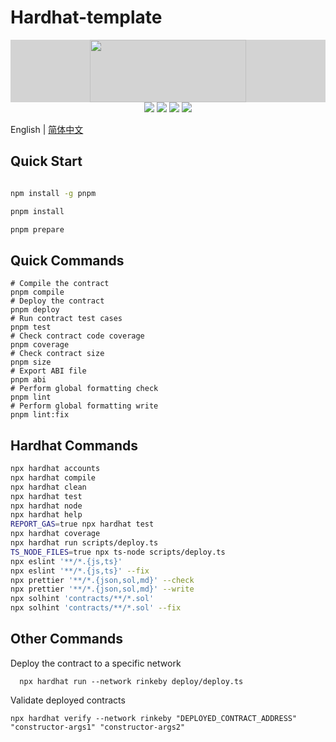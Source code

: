 # Hardhat-template

<div align=center style="background:lightgrey">
<img src="./logo.svg" width=250" height="100" />
</div>
<div align=center>
<img src="https://img.shields.io/badge/solidity-^0.8.21-blue"/>
<img src="https://img.shields.io/badge/hardhat-^2.18.0-red"/>
<img src="https://img.shields.io/badge/etherjs-v6-green"/>
<img src="https://img.shields.io/badge/@openzeppelin-^5.0.0-green"/>
</div>

English | [简体中文](./README_zh.md)

## Quick Start

```bash

npm install -g pnpm

pnpm install

pnpm prepare

```

## Quick Commands

    # Compile the contract
    pnpm compile
    # Deploy the contract
    pnpm deploy
    # Run contract test cases
    pnpm test
    # Check contract code coverage
    pnpm coverage
    # Check contract size
    pnpm size
    # Export ABI file
    pnpm abi
    # Perform global formatting check
    pnpm lint
    # Perform global formatting write
    pnpm lint:fix

## Hardhat Commands

```bash
npx hardhat accounts
npx hardhat compile
npx hardhat clean
npx hardhat test
npx hardhat node
npx hardhat help
REPORT_GAS=true npx hardhat test
npx hardhat coverage
npx hardhat run scripts/deploy.ts
TS_NODE_FILES=true npx ts-node scripts/deploy.ts
npx eslint '**/*.{js,ts}'
npx eslint '**/*.{js,ts}' --fix
npx prettier '**/*.{json,sol,md}' --check
npx prettier '**/*.{json,sol,md}' --write
npx solhint 'contracts/**/*.sol'
npx solhint 'contracts/**/*.sol' --fix

```

## Other Commands

Deploy the contract to a specific network

```shell
  npx hardhat run --network rinkeby deploy/deploy.ts
```

Validate deployed contracts

```shell
npx hardhat verify --network rinkeby "DEPLOYED_CONTRACT_ADDRESS" "constructor-args1" "constructor-args2"
```
